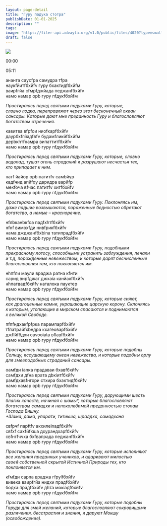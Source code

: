 ```yaml
---
layout: page-detail
title: "Гуру падука стотра"
publishDate: 01-01-2025
description: ""
tags:
image: "https://filer-api.advayta.org/v1.0/public/files/4020?type=small"
draft: false
---
```


![](https://filer-api.advayta.org/v1.0/public/files/4020?type=medium) 

00:00 

05:11 

ананта саyсfра самудра тfра  
 наукfйитfбхйfv гуру бхактидfбхйfм  
 ваирfгйа сfмрfджйада пeджанfбхйfv  
 намо намаp oрb гуру пfдукfбхйfм  
  
_Простираюсь перед святыми падуками Гуру, которые,_  
 _словно лодка, переправляют через этот бесконечный океан_  
 _сансары. Которые дают мне преданность Гуру и благословляют_  
 _богатством отречения._ 
  
кавитва вfрfoи ниofкарfбхйfv  
 даурбхfгйадfвfv будамfликйfбхйfм  
 дeрbкhтfнамра випаттитfбхйfv  
 намо намаp oрb гуру пfдукfбхйfм  
  
_Простираюсь перед святыми падуками Гуру, которые, словно_  
 _водопад, тушат огонь страданий и разрушают несчастья тех,_  
 _кто припадает к ним._ 
  
натf йайоp oрb патитfv самbйуp  
 кадfчид апйfoу даридра варйfp  
 мeкfoча вfчас патитfv хитfбхйfv  
 намо намаp oрb гуру пfдукfбхйfм  
  
_Простираюсь перед святыми падуками Гуру. Поклоняясь им,_  
 _даже падшие возвышаются, пораженные бедностью обретают_  
 _богатство, а немые – красноречие._ 
  
нfлbканbкfoа падfхhтfбхйfv  
 нfнf вимохfди нивfрикfбхйfv  
 нама джджанfбхbinа татипрадfбхйfv  
 намо намаp oрb гуру пfдукfбхйfм  
  
_Простираюсь перед святыми падуками Гуру, подобными_  
 _прекрасному лотосу, способными устранить заблуждения, печали_  
 _и т.д, порожденные невежеством, и которые дарят бесчисленные_  
 _благословения тем, кто поклоняется им._ 
  
нhпfли маули враджа ратна кfнти  
 сарид вирfджат джхаiа канйакfбхйfv  
 нhпатвадfбхйfv наталока паyктеp  
 намо намаp oрb гуру пfдукfбхйfм  
  
_Простираюсь перед святыми падуками Гуру, которые сияют,_  
 _как драгоценные камни, украшающие царскую корону. Склоняясь_  
 _к которым, утопающие в мирском спасаются и поднимаются_  
 _к великой Свободе._ 
  
пfпfндхакfрfрка парампарfбхйfv  
 тfпатрайfхbндра кхагеoварfбхйfv  
 джflйfбдхи саvoоiаtа вflавfбхйfv  
 намо намаp oрb гуру пfдукfбхйfм  
  
_Простираюсь перед святыми падуками Гуру, которые подобны_  
 _Солнцу, иссушающему океан невежества, и которые подобны орлу_  
 _для змееподобных страданий сансары._ 
  
oамfди iаnка прадаваи бхавfбхйfv  
 самfдхи дfна врата дbкiитfбхйfv  
 рамfдхавfнгхри стхира бхактидfбхйfv  
 намо намаp oрb гуру пfдукfбхйfм  
  
_Простираюсь перед святыми падуками Гуру, дарующими шесть_  
 _благих качеств, начиная с шамы\*, которые благословляют_  
 _богатством самадхи и непоколебимой преданностью стопам_  
 _Господа Вишну._  
 _\*Шама, дама, упарати, титикша, шраддха, самадхана_  
  
свfрчf парftfv акхилеinадfбхйfv  
 свfхf сахfйfкша дхурандхарfбхйfv  
 свfнтfччха бхfвапрада пeджанfбхйfv  
 намо намаp oрb гуру пfдукfбхйfм  
  
_Простираюсь перед святыми падуками Гуру, которые исполняют_  
 _все желания преданных учеников, и одаривают милостью_  
 _своей собственной скрытой Истинной Природы тех, кто_  
 _поклоняется им._ 
  
кfмfди сарпа враджа гfруlfбхйfv  
 вивека ваирfгйа нидхи прадfбхйfv  
 бодха прадfбхйfv дhта мокiадfбхйfv  
 намо намаp oрb гуру пfдукfбхйfм  
  
_Простираюсь перед святыми падуками Гуру, которые подобны_  
 _Гаруде для змей желаний, которые благословляют сокровищами_  
 _различения, бесстрастия и знания, и даруют Мокшу_  
 _(освобождение)._ 
  
  

